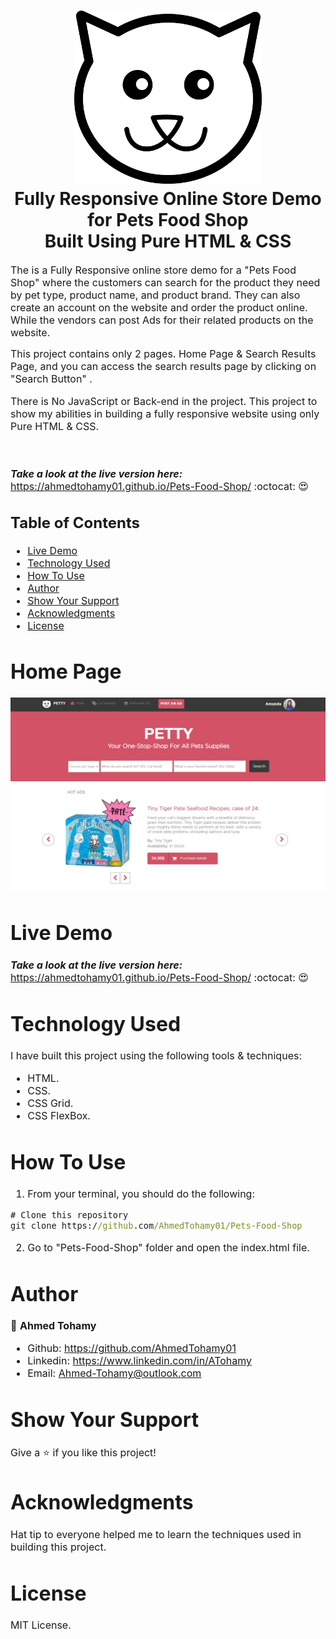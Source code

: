 
<h1 align="center">
  <img title="PETTY" src="https://github.com/AhmedTohamy01/Pets-Food-Shop/blob/master/img/cat-logo2.png" alt="Petty Logo" width="300" />
  <br>
  Fully Responsive Online Store Demo for Pets Food Shop<br> 
  Built Using Pure HTML & CSS
</h1>

<p><font size="3">
  The is a Fully Responsive online store demo for a "Pets Food Shop" where the customers can search for the product they need by pet type, product name, and product brand. They   can also create an account on the website and order the product online. While the vendors can post Ads for their related products on the website.

  This project contains only 2 pages. Home Page & Search Results Page, and you can access the search results page by clicking on "Search Button" .

  There is No JavaScript or Back-end in the project. This project to show my abilities in building a fully responsive website using only Pure HTML & CSS.

  <br><br> 
  <strong><em>Take a look at the live version here:</em></strong> https://ahmedtohamy01.github.io/Pets-Food-Shop/ :octocat: :heart_eyes:
</p>

## Table of Contents

- [Live Demo](#live-demo)
- [Technology Used](#technology-used)
- [How To Use](#how-to-use)
- [Author](#author)
- [Show Your Support](#show-your-support)
- [Acknowledgments](#acknowledgments)
- [License](#license)


# Home Page

<div align="center"><a name="menu"></a>

![ScreenShot](/img/readme/1.jpg)
![ScreenShot](/img/readme/2.jpg)
</div>

# Live Demo

***Take a look at the live version here:*** https://ahmedtohamy01.github.io/Pets-Food-Shop/ :octocat: :heart_eyes: 


# Technology Used

I have built this project using the following tools & techniques:
- HTML.
- CSS.
- CSS Grid.
- CSS FlexBox.


# How To Use

1) From your terminal, you should do the following:

```cmd
# Clone this repository
git clone https://github.com/AhmedTohamy01/Pets-Food-Shop

```

2) Go to "Pets-Food-Shop" folder and open the index.html file.


# Author

👤 **Ahmed Tohamy**
- Github: https://github.com/AhmedTohamy01
- Linkedin: https://www.linkedin.com/in/ATohamy
- Email: Ahmed-Tohamy@outlook.com

# Show Your Support

Give a ⭐️ if you like this project!

# Acknowledgments

Hat tip to everyone helped me to learn the techniques used in building this project.

# License 

MIT License.



